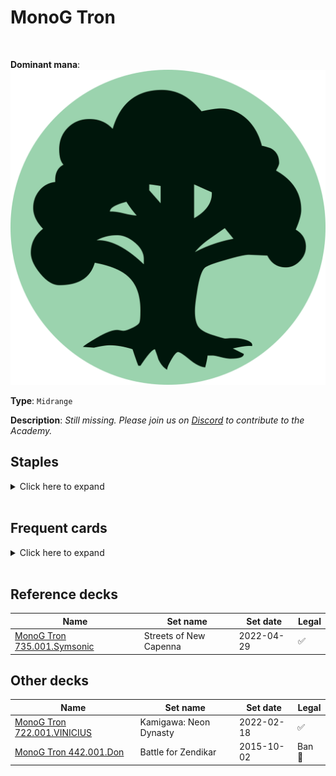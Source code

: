 <!-- This page is automatically generated by Myr: do not update it manually. -->
<!-- Changes directly applied here will be lost. -->
<!-- If you plan to update this page, please update the template at https://github.com/Pauperformance/pauperformance-bot -->
<!-- Templates can be found under pauperformance-bot/resources/templates/ -->
# MonoG Tron
<br/>


**Dominant mana**: <img src="../resources/images/mana/G.png" class="dominant-mana-icon"/>

**Type**: `Midrange`

**Description**: _Still missing. Please join us on [Discord](https://discord.gg/fYQbpjjkQ3) to contribute to the Academy._


## **Staples**

<details>
  <summary>Click here to expand</summary>
<a href="https://scryfall.com/card/tsr/263/chromatic-star"><img src="https://cards.scryfall.io/normal/front/c/2/c2e8d492-2c67-410b-b556-c157a14c4cec.jpg" class="archetype-card rounded-image"/></a>
<a href="https://scryfall.com/card/dmr/154/crop-rotation"><img src="https://cards.scryfall.io/normal/front/5/2/523414cb-f8db-407a-808a-01454e03d8b9.jpg" class="archetype-card rounded-image"/></a>
<a href="https://scryfall.com/card/2xm/255/expedition-map"><img src="https://cards.scryfall.io/normal/front/5/5/551c0a45-9515-4e51-84e5-79703832a661.jpg" class="archetype-card rounded-image"/></a>
<a href="https://scryfall.com/card/mbs/79/fangren-marauder"><img src="https://cards.scryfall.io/normal/front/f/5/f5cf62a2-d03a-495d-924a-bf79524175fa.jpg" class="archetype-card rounded-image"/></a>
<a href="https://scryfall.com/card/cmm/6/ulamogs-crusher"><img src="https://cards.scryfall.io/normal/front/6/9/699c0f6f-b26b-4741-8140-8a6030cad127.jpg" class="archetype-card rounded-image"/></a>
</details><br/>



## **Frequent cards**

<details>
  <summary>Click here to expand</summary>
<a href="https://scryfall.com/card/cmm/269/abundant-harvest"><img src="https://cards.scryfall.io/normal/front/5/1/516e137a-d9d9-4ba7-89fb-e680ddb2c2d1.jpg" class="archetype-card rounded-image"/></a>
<a href="https://scryfall.com/card/2xm/151/ancient-stirrings"><img src="https://cards.scryfall.io/normal/front/7/2/726039a0-6c0d-48ef-9b42-99de5d4e41d2.jpg" class="archetype-card rounded-image"/></a>
<a href="https://scryfall.com/card/rvr/131/arboreal-grazer"><img src="https://cards.scryfall.io/normal/front/6/d/6d00ced6-7ba3-4d78-a680-9d3211704ca2.jpg" class="archetype-card rounded-image"/></a>
<a href="https://scryfall.com/card/csp/103/aurochs-herd"><img src="https://cards.scryfall.io/normal/front/d/7/d757b3ad-b808-4506-934e-727e065f66c1.jpg" class="archetype-card rounded-image"/></a>
<a href="https://scryfall.com/card/jmp/462/chromatic-sphere"><img src="https://cards.scryfall.io/normal/front/e/d/edabc8b2-4413-48e4-8d6f-521b19d839a6.jpg" class="archetype-card rounded-image"/></a>
<a href="https://scryfall.com/card/otc/192/explore"><img src="https://cards.scryfall.io/normal/front/3/9/3976affd-8c2b-499a-a946-b629c2ba59c7.jpg" class="archetype-card rounded-image"/></a>
<a href="https://scryfall.com/card/cmm/288/fierce-empath"><img src="https://cards.scryfall.io/normal/front/b/4/b4a8684b-5164-4313-ab3e-4c5b4f52bc7e.jpg" class="archetype-card rounded-image"/></a>
<a href="https://scryfall.com/card/cmr/178/fiery-cannonade"><img src="https://cards.scryfall.io/normal/front/3/9/396f1cdf-712b-4518-a0e8-0039303dccdc.jpg" class="archetype-card rounded-image"/></a>
<a href="https://scryfall.com/card/eld/220/golden-egg"><img src="https://cards.scryfall.io/normal/front/5/2/525142c3-f17c-4e02-a02d-fa385215aa12.jpg" class="archetype-card rounded-image"/></a>
<a href="https://scryfall.com/card/vma/175/kaerveks-torch"><img src="https://cards.scryfall.io/normal/front/8/3/83ff4446-4afd-42db-9879-0295e95764f7.jpg" class="archetype-card rounded-image"/></a>
<a href="https://scryfall.com/card/cmr/322/maelstrom-colossus"><img src="https://cards.scryfall.io/normal/front/3/2/322491d2-d082-4d38-8d81-8588c011e725.jpg" class="archetype-card rounded-image"/></a>
<a href="https://scryfall.com/card/jmp/472/mana-geode"><img src="https://cards.scryfall.io/normal/front/f/8/f8c54d41-683e-42fd-8aa4-371dddf3bcb3.jpg" class="archetype-card rounded-image"/></a>
<a href="https://scryfall.com/card/nph/114/maul-splicer"><img src="https://cards.scryfall.io/normal/front/2/d/2d2c6a6d-5b59-47d7-b290-df3640d9555f.jpg" class="archetype-card rounded-image"/></a>
<a href="https://scryfall.com/card/ody/251/moments-peace"><img src="https://cards.scryfall.io/normal/front/4/0/40ebe935-ccf9-435e-8fe8-53bcbf3526e7.jpg" class="archetype-card rounded-image"/></a>
<a href="https://scryfall.com/card/woe/249/prophetic-prism"><img src="https://cards.scryfall.io/normal/front/1/f/1fae351c-b918-4648-a361-d5239ae63156.jpg" class="archetype-card rounded-image"/></a>
<a href="https://scryfall.com/card/c21/202/pulse-of-murasa"><img src="https://cards.scryfall.io/normal/front/a/4/a4b9f8f4-d704-4f16-8495-cf8185285859.jpg" class="archetype-card rounded-image"/></a>
<a href="https://scryfall.com/card/a25/231/self-assembler"><img src="https://c1.scryfall.com/file/scryfall-cards/normal/front/d/8/d86ba613-29bd-45d8-b5ed-f8fe8323fe75.jpg" class="archetype-card rounded-image"/></a>
<a href="https://scryfall.com/card/znr/254/spare-supplies"><img src="https://cards.scryfall.io/normal/front/a/5/a53baf25-1782-427b-a9dd-fc9b8dc6444f.jpg" class="archetype-card rounded-image"/></a>
</details><br/>



## **Reference decks**

| Name | Set name | Set date | Legal |
| -----| -------- | -------- | ----- |
| [MonoG Tron 735.001.Symsonic](https://www.mtggoldfish.com/deck/4870879) | Streets of New Capenna | 2022-04-29 | ✅ |




## **Other decks**

| Name | Set name | Set date | Legal |
| -----| -------- | -------- | ----- |
| [MonoG Tron 722.001.VINICIUS](https://www.mtggoldfish.com/deck/4673165) | Kamigawa: Neon Dynasty | 2022-02-18 | ✅ |
| [MonoG Tron 442.001.Don](https://www.mtggoldfish.com/deck/4673163) | Battle for Zendikar | 2015-10-02 | Ban 🔨 |





